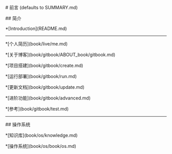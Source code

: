 \# 前言 \(defaults to SUMMARY.md\)

\#\# 简介

\*\[Introduction\]\(README.md\)

---

\*\[个人简历\]\(book/live/me.md\)

\*\[关于博客\]\(book/gitbook/ABOUT\_book/gitbook.md\)

\*\[项目搭建\]\(book/gitbook/create.md\)

\*\[运行部署\]\(book/gitbook/run.md\)

\*\[更新文档\]\(book/gitbook/update.md\)

\*\[进阶功能\]\(book/gitbook/advanced.md\)

\*\[参考\]\(book/gitbook/test.md\)

---

\#\# 操作系统

\*\[知识库\]\(book/os/knowledge.md\)

\*\[操作系统\]\(book/os/book/os.md\)

